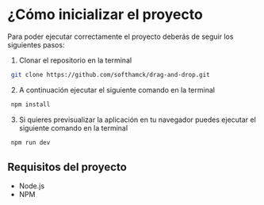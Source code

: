 # ¿Cómo inicializar el proyecto
Para poder ejecutar correctamente el proyecto deberás de seguir los siguientes pasos:
1. Clonar el repositorio en la terminal
  ```sh
   git clone https://github.com/softhamck/drag-and-drop.git
   ```
2. A continuación ejecutar el siguiente comando en la terminal
  ```sh
   npm install
   ```
3. Si quieres previsualizar la aplicación en tu navegador puedes ejecutar el siguiente comando en la terminal
  ```sh
   npm run dev
   ```

## Requisitos del proyecto
* Node.js
* NPM
